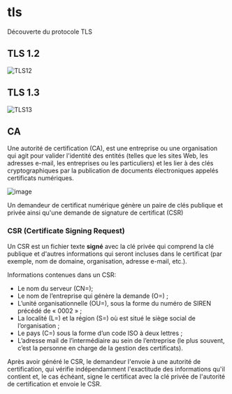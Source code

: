 # tls
Découverte du protocole TLS

## TLS 1.2
![TLS12](https://user-images.githubusercontent.com/83721477/152689994-9ec7f1bd-f29d-4ab0-a09d-c60bb347fc97.png)

## TLS 1.3
![TLS13](https://user-images.githubusercontent.com/83721477/152690010-0a2b1b29-eee1-4c53-851a-d9f8341b214c.png)


## CA
Une autorité de certification (CA), est une entreprise ou une organisation qui agit pour valider l'identité des entités (telles que les sites Web, les adresses e-mail, les entreprises ou les particuliers) et les lier à des clés cryptographiques par la publication de documents électroniques appelés certificats numériques.

![image](https://user-images.githubusercontent.com/83721477/182842128-e9184b04-2c86-4615-bce9-35ff32d9b669.png)

Un demandeur de certificat numérique génère un paire de clés publique et privée ainsi qu'une demande de signature de certificat (CSR)

### CSR (Certificate Signing Request)
Un CSR est un fichier texte **signé** avec la clé privée qui comprend la clé publique et d'autres informations qui seront incluses dans le certificat (par exemple, nom de domaine, organisation, adresse e-mail, etc.).

Informations contenues dans un CSR:
* Le nom du serveur (CN=);
* Le nom de l’entreprise qui génère la demande (O=) ;
* L’unité organisationnelle (OU=), sous la forme du numéro de SIREN précédé de « 0002 » ;
* La localité (L=) et la région (S=) où est situé le siège social de l’organisation ;
* Le pays (C=) sous la forme d’un code ISO à deux lettres ;
* L’adresse mail de l’intermédiaire au sein de l’entreprise (le plus souvent, c’est la personne en charge de la gestion des certificats).

Après avoir généré le CSR, le demandeur l'envoie à une autorité de certification, qui vérifie indépendamment l'exactitude des informations qu'il contient et, le cas échéant, signe le certificat avec la clé privée de l'autorité de certification et envoie le CSR.
